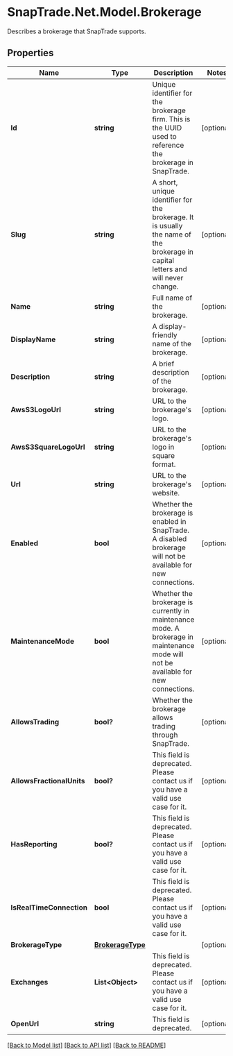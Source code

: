 # SnapTrade.Net.Model.Brokerage
Describes a brokerage that SnapTrade supports.

## Properties

Name | Type | Description | Notes
------------ | ------------- | ------------- | -------------
**Id** | **string** | Unique identifier for the brokerage firm. This is the UUID used to reference the brokerage in SnapTrade. | [optional] 
**Slug** | **string** | A short, unique identifier for the brokerage. It is usually the name of the brokerage in capital letters and will never change. | [optional] 
**Name** | **string** | Full name of the brokerage. | [optional] 
**DisplayName** | **string** | A display-friendly name of the brokerage. | [optional] 
**Description** | **string** | A brief description of the brokerage. | [optional] 
**AwsS3LogoUrl** | **string** | URL to the brokerage&#39;s logo. | [optional] 
**AwsS3SquareLogoUrl** | **string** | URL to the brokerage&#39;s logo in square format. | [optional] 
**Url** | **string** | URL to the brokerage&#39;s website. | [optional] 
**Enabled** | **bool** | Whether the brokerage is enabled in SnapTrade. A disabled brokerage will not be available for new connections. | [optional] 
**MaintenanceMode** | **bool** | Whether the brokerage is currently in maintenance mode. A brokerage in maintenance mode will not be available for new connections. | [optional] 
**AllowsTrading** | **bool?** | Whether the brokerage allows trading through SnapTrade. | [optional] 
**AllowsFractionalUnits** | **bool?** | This field is deprecated. Please contact us if you have a valid use case for it. | [optional] 
**HasReporting** | **bool?** | This field is deprecated. Please contact us if you have a valid use case for it. | [optional] 
**IsRealTimeConnection** | **bool** | This field is deprecated. Please contact us if you have a valid use case for it. | [optional] 
**BrokerageType** | [**BrokerageType**](BrokerageType.md) |  | [optional] 
**Exchanges** | **List&lt;Object&gt;** | This field is deprecated. Please contact us if you have a valid use case for it. | [optional] 
**OpenUrl** | **string** | This field is deprecated. | [optional] 

[[Back to Model list]](../README.md#documentation-for-models) [[Back to API list]](../README.md#documentation-for-api-endpoints) [[Back to README]](../README.md)

